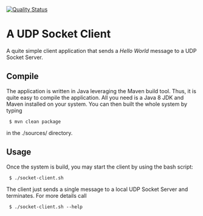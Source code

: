 [![Quality Status](https://sonarcloud.io/api/project_badges/measure?project=de.hda.fbi.ds.mbredel:socket-client&metric=alert_status)](https://sonarcloud.io/dashboard?id=de.hda.fbi.ds.mbredel%3Asocket-client)

# A UDP Socket Client 

A quite simple client application that sends a _Hello World_ message to a UDP Socket Server.

## Compile

The application is written in Java leveraging the Maven build tool. Thus, it is quite easy to compile the application. All you need is a Java 8 JDK and Maven installed on your system. You can then built the whole system by typing

```
 $ mvn clean package
```

in the ./sources/ directory.

## Usage

Once the system is build, you may start the client by using the bash script:

```
 $ ./socket-client.sh
```

The client just sends a single message to a local UDP Socket Server and terminates. For more details call

```
 $ ./socket-client.sh --help
```
